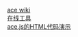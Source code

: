 [ace wiki](https://github.com/ajaxorg/ace/wiki)  
[在线工具]( https://www.heibaiketang.com/tool)  
[ace.js的HTML代码演示](https://www.heibaiketang.com/manual/run/1.html)
